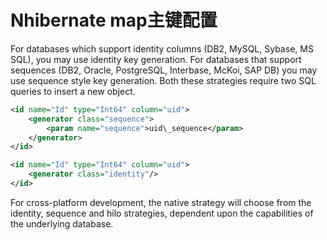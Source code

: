 # Nhibernate map主键配置

For databases which support identity columns (DB2, MySQL, Sybase, MS SQL), you may use identity key generation. For databases that support sequences (DB2, Oracle, PostgreSQL, Interbase, McKoi, SAP DB) you may use sequence style key generation. Both these strategies require two SQL queries to insert a new object.

``` xml
<id name="Id" type="Int64" column="uid">
    <generator class="sequence">
        <param name="sequence">uid\_sequence</param>
    </generator>
</id>

<id name="Id" type="Int64" column="uid">
    <generator class="identity"/>
</id>
```

For cross-platform development, the native strategy will choose from the identity, sequence and hilo strategies, dependent upon the capabilities of the underlying database.
